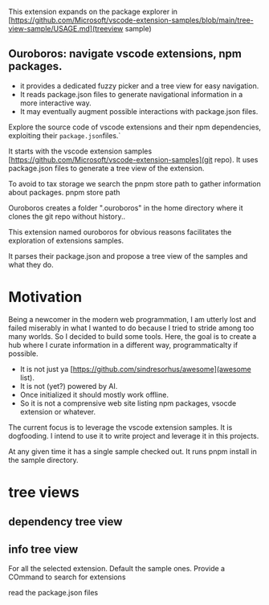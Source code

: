 This extension expands on the package explorer in
[https://github.com/Microsoft/vscode-extension-samples/blob/main/tree-view-sample/USAGE.md](treeview sample)

## Ouroboros:  navigate vscode extensions, npm packages.

 - it provides a dedicated fuzzy picker and a tree view for easy navigation.
 - It reads package.json files to generate navigational information in a more interactive way.
 - It may eventually augment possible interactions with package.json files.

Explore the source code of vscode extensions and their npm dependencies, exploiting their
`package.json`files.`

It starts with the vscode extension samples [https://github.com/Microsoft/vscode-extension-samples](git repo).
It uses package.json files to generate a tree view of the extension.


To avoid to tax storage we search the pnpm store path to gather information about packages.
pnpm store path



Ouroboros creates a folder ".ouroboros" in the home directory where it
clones the git repo without history..

This extension named ouroboros for obvious reasons
facilitates the exploration of extensions samples.

It parses their package.json and propose a tree view of the samples
and what they do.


# Motivation

Being a newcomer in the modern web programmation, I am utterly lost and failed
miserably in what I wanted to do because I tried to stride among too many worlds.
So I decided to build some tools.
Here, the goal is to create a hub where I curate information in a different way,
programmaticalty if possible.
- It is not just ya [https://github.com/sindresorhus/awesome](awesome list).
- It is not (yet?) powered by AI.
- Once initialized it should mostly work offline.
- So it is not a comprensive web site listing npm packages, vsocde extension or whatever.

The current focus is to leverage the vscode extension samples.
It is dogfooding. I intend to use it to write project and leverage it
in this projects.

At any given time it has a single sample checked out.
It runs pnpm install in the sample directory.


# tree views

## dependency tree view

## info tree view
For all the selected extension. Default the sample ones.
Provide a COmmand to search for extensions

read the package.json files 